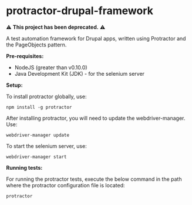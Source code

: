 # protractor-drupal-framework

⚠️ **This project has been deprecated.** ⚠️

A test automation framework for Drupal apps, written using Protractor and the PageObjects pattern.

**Pre-requisites:**
- NodeJS (greater than v0.10.0)
- Java Development Kit (JDK) - for the selenium server

**Setup:**

To install protractor globally, use:

`npm install -g protractor`

After installing protractor, you will need to update the webdriver-manager. Use:

`webdriver-manager update`

To start the selenium server, use:

`webdriver-manager start`

**Running tests:**

For running the protractor tests, execute the below command in the path where the protractor configuration file is located:

`protractor`
